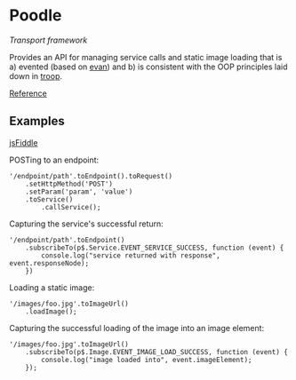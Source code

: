Poodle
======

*Transport framework*

Provides an API for managing service calls and static image loading that is a) evented (based on [evan](https://github.com/danstocker/evan)) and b) is consistent with the OOP principles laid down in [troop](https://github.com/production-minds/troop).

[Reference](http://danstocker.github.io/poodle)

Examples
--------

[jsFiddle](http://jsfiddle.net/danstocker/gua4vLdn/)

POSTing to an endpoint:

    '/endpoint/path'.toEndpoint().toRequest()
        .setHttpMethod('POST')
        .setParam('param', 'value')
        .toService()
            .callService();

Capturing the service's successful return:

    '/endpoint/path'.toEndpoint()
        .subscribeTo(p$.Service.EVENT_SERVICE_SUCCESS, function (event) {
            console.log("service returned with response", event.responseNode);
        })

Loading a static image:

    '/images/foo.jpg'.toImageUrl()
        .loadImage();

Capturing the successful loading of the image into an image element:

    '/images/foo.jpg'.toImageUrl()
        .subscribeTo(p$.Image.EVENT_IMAGE_LOAD_SUCCESS, function (event) {
            console.log("image loaded into", event.imageElement);
        });
